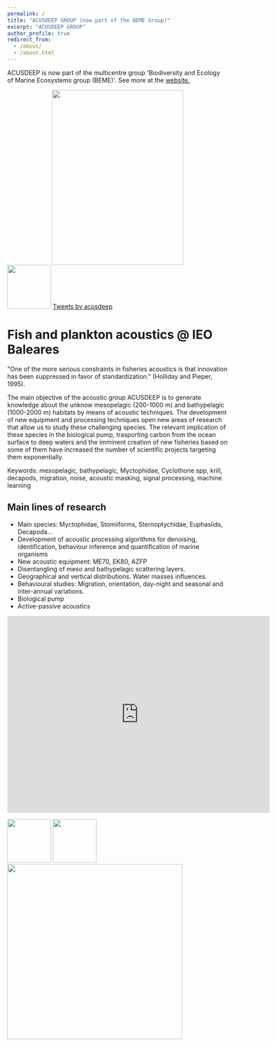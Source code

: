 ```yaml
---
permalink: /
title: "ACUSDEEP GROUP (now part of the BEME Group)"
excerpt: "ACUSDEEP GROUP"
author_profile: true
redirect_from: 
  - /about/
  - /about.html
---
```

ACUSDEEP is now part of the multicentre group 'Biodiversity and Ecology of Marine Ecosystems group (BEME)'. See more at the [website.](https://bemegroup.github.io/BEME/)

<p float="left">
  <img src="images/centro-oceanografico-baleares-definicion-grupo-investigacion-acusdeep.jpg" style="display:block; margin-left: auto; margin-right: auto" height="400" width="300"/> 
  <img src="/img2.png" width="100" /> 
  <a class="twitter-timeline" data-width="200" data-height="400" href="https://twitter.com/acusdeep?ref_src=twsrc%5Etfw">Tweets by acusdeep</a> <script async src="https://platform.twitter.com/widgets.js" charset="utf-8"></script>
</p>



# Fish and plankton acoustics @ IEO Baleares


"One of the more serious constraints in fisheries acoustics is that innovation has been suppressed in favor of standardization." (Holliday and Pieper, 1995).

The main objective of the acoustic group ACUSDEEP is to generate knowledge about the unknow mesopelagic (200-1000 m) and bathypelagic (1000-2000 m)  habitats by means of acoustic techniques. The development of new equipment and processing techniques open new areas of research that allow us to study these challenging species. The relevant implication of these species in the biological pump, trasporting carbon from the ocean surface to deep waters and the imminent creation of new fisheries based on some of them have increased the number of scientific projects targeting them exponentially. 

Keywords: mesopelagic, bathypelagic, Myctophidae, Cyclothone spp, krill, decapods, migration, noise, acoustic masking, signal processing, machine learning


## Main lines of research

  * Main species: Myctophidae, Stomiiforms, Sternoptychidae, Euphasiids, Decapoda...
  * Development of acoustic processing algorithms for denoising, identification, behaviour inference and quantification of marine           organisms
  * New acoustic equipment: ME70, EK80, AZFP
  * Disentangling of meso and bathypelagic scattering layers.
  * Geographical and vertical distributions. Water masses influences.
  * Behavioural studies: Migration, orientation, day-night and seasonal and inter-annual variations.
  * Biological pump
  * Active-passive acoustics



<p>
  <iframe src="https://www.google.com/maps/embed?pb=!1m14!1m8!1m3!1d12305.224055888455!2d2.624423!3d39.552707!3m2!1i1024!2i768!4f13.1!3m3!1m2!1s0x0%3A0x859d518d82735362!2sCentro+Oceanogr%C3%A1fico+de+Baleares+-+Instituto+Espa%C3%B1ol+de+Oceanograf%C3%ADa!5e0!3m2!1ses!2ses!4v1556025388318!5m2!1ses!2ses" width="600" height="450" frameborder="0" style="border:0" allowfullscreen></iframe>
</p>

<p float="left">
  <img src="/images/LogoIEOgr.jpg"   width="100"/>  
  <img src="/images/logo-feder-trans.png"   width="100"/>
  <img src="/images/logo_ministerio.jpg"   width="400"/>  
  
</p>


